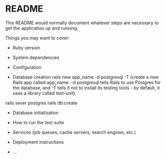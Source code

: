 # README

This README would normally document whatever steps are necessary to get the
application up and running.

Things you may want to cover:

* Ruby version

* System dependencies

* Configuration

* Database creation
rails new app_name -d postgresql -T (create a new Rails app called app_name. -d postgresql tells Rails to use Postgres for the database, and -T tells it not to install its testing tools - by default, it uses a library called test-unit)

rails sever
postgres
rails db:create


* Database initialization

* How to run the test suite

* Services (job queues, cache servers, search engines, etc.)

* Deployment instructions

* ...
